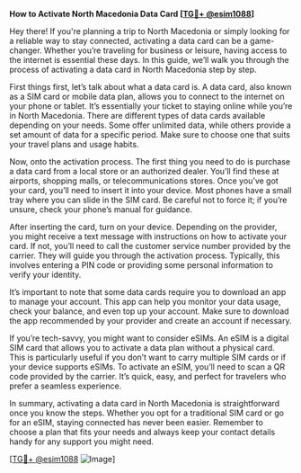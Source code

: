 **How to Activate North Macedonia Data Card [[TG💪+ @esim1088](https://t.me/s/esim1088)]**

Hey there! If you're planning a trip to North Macedonia or simply looking for a reliable way to stay connected, activating a data card can be a game-changer. Whether you’re traveling for business or leisure, having access to the internet is essential these days. In this guide, we’ll walk you through the process of activating a data card in North Macedonia step by step.

First things first, let’s talk about what a data card is. A data card, also known as a SIM card or mobile data plan, allows you to connect to the internet on your phone or tablet. It’s essentially your ticket to staying online while you’re in North Macedonia. There are different types of data cards available depending on your needs. Some offer unlimited data, while others provide a set amount of data for a specific period. Make sure to choose one that suits your travel plans and usage habits.

Now, onto the activation process. The first thing you need to do is purchase a data card from a local store or an authorized dealer. You’ll find these at airports, shopping malls, or telecommunications stores. Once you’ve got your card, you’ll need to insert it into your device. Most phones have a small tray where you can slide in the SIM card. Be careful not to force it; if you’re unsure, check your phone’s manual for guidance.

After inserting the card, turn on your device. Depending on the provider, you might receive a text message with instructions on how to activate your card. If not, you’ll need to call the customer service number provided by the carrier. They will guide you through the activation process. Typically, this involves entering a PIN code or providing some personal information to verify your identity.

It’s important to note that some data cards require you to download an app to manage your account. This app can help you monitor your data usage, check your balance, and even top up your account. Make sure to download the app recommended by your provider and create an account if necessary.

If you’re tech-savvy, you might want to consider eSIMs. An eSIM is a digital SIM card that allows you to activate a data plan without a physical card. This is particularly useful if you don’t want to carry multiple SIM cards or if your device supports eSIMs. To activate an eSIM, you’ll need to scan a QR code provided by the carrier. It’s quick, easy, and perfect for travelers who prefer a seamless experience.

In summary, activating a data card in North Macedonia is straightforward once you know the steps. Whether you opt for a traditional SIM card or go for an eSIM, staying connected has never been easier. Remember to choose a plan that fits your needs and always keep your contact details handy for any support you might need.

[[TG💪+ @esim1088](https://t.me/s/esim1088) ![Image](https://i.postimg.cc/Y0z9fWf4/image.png)]